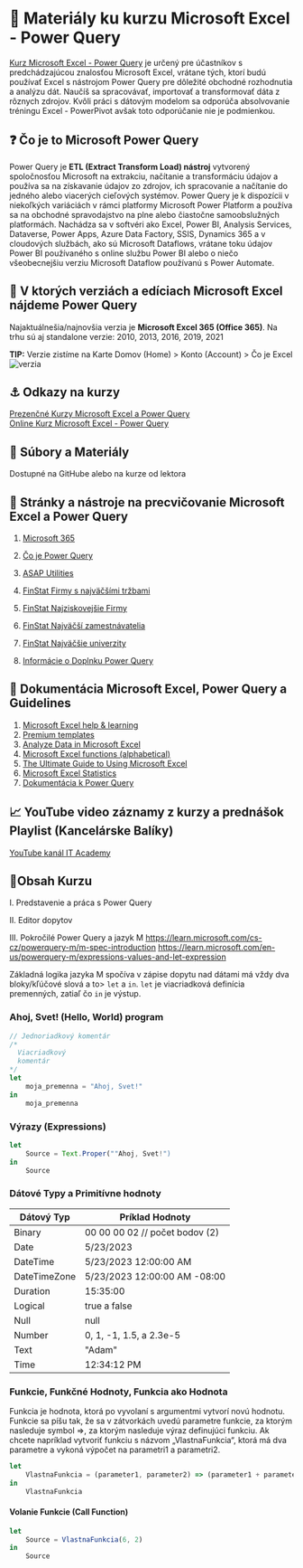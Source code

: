 # 💪 Materiály ku kurzu Microsoft Excel - Power Query

[Kurz Microsoft Excel - Power Query](https://www.it-academy.sk/kurz/microsoft-excel-excel-power-query/) je určený pre účastníkov s predchádzajúcou znalosťou Microsoft Excel, vrátane tých, ktorí budú používať Excel s nástrojom Power Query pre dôležité obchodné rozhodnutia a analýzu dát. Naučíš sa spracovávať, importovať a transformovať dáta z rôznych zdrojov. Kvôli práci s dátovým modelom sa odporúča absolvovanie tréningu Excel - PowerPivot avšak toto odporúčanie nie je podmienkou.

## ❓ Čo je to Microsoft Power Query
Power Query je **ETL (Extract Transform Load) nástroj** vytvorený spoločnosťou Microsoft na extrakciu, načítanie a transformáciu údajov a používa sa na získavanie údajov zo zdrojov, ich spracovanie a načítanie do jedného alebo viacerých cieľových systémov. Power Query je k dispozícii v niekoľkých variáciách v rámci platformy Microsoft Power Platform a používa sa na obchodné spravodajstvo na plne alebo čiastočne samoobslužných platformách. Nachádza sa v softvéri ako Excel, Power BI, Analysis Services, Dataverse, Power Apps, Azure Data Factory, SSIS, Dynamics 365 a v cloudových službách, ako sú Microsoft Dataflows, vrátane toku údajov Power BI používaného s online službu Power BI alebo o niečo všeobecnejšiu verziu Microsoft Dataflow používanú s Power Automate.

## 🙋 V ktorých verziách a edíciach Microsoft Excel nájdeme Power Query
Najaktuálnešia/najnovšia verzia je **Microsoft Excel 365 (Office 365)**. Na trhu sú aj standalone verzie: 2010, 2013, 2016, 2019, 2021

**TIP:** Verzie zistíme na Karte Domov (Home) > Konto (Account) > Čo je Excel
![verzia](https://user-images.githubusercontent.com/24510943/212565132-3a9892b7-d660-4e8e-b883-45794a06fc50.png)

## ⚓ Odkazy na kurzy
[Prezenčné Kurzy Microsoft Excel a Power Query](https://www.it-academy.sk/kategoria/kancelarske-baliky/kurzy-excel/)  
[Online Kurz Microsoft Excel - Power Query](https://www.vita.sk/online-kurz-microsoft-excel-power-query/)  

## 📁 Súbory a Materiály
Dostupné na GitHube alebo na kurze od lektora

## 🧰 Stránky a nástroje na precvičovanie Microsoft Excel a Power Query
1. [Microsoft 365](https://www.microsoft.com/sk-sk/microsoft-365/excel)
1. [Čo je Power Query](https://learn.microsoft.com/sk-sk/power-query/power-query-what-is-power-query)

1. [ASAP Utilities](http://www.asap-utilities.com/excel-tips-shortcuts.php)
1. [FinStat Firmy s najväčšími tržbami](https://finstat.sk/databaza-financnych-udajov?sort=sales-desc&years=2020)
1. [FinStat Najziskovejšie Firmy](https://finstat.sk/databaza-financnych-udajov?sort=profit-desc&years=2020)
1. [FinStat Najväčší zamestnávatelia](https://finstat.sk/databaza-firiem-organizacii?sort=empl-desc)
1. [FinStat Najväčšie univerzity](https://finstat.sk/databaza-neziskoviek?sort=revenue-desc&tab=revenue&legalform=382)
1. [Informácie o Doplnku Power Query](https://support.microsoft.com/sk-sk/office/informácie-o-doplnku-power-query-v-exceli-7104fbee-9e62-4cb9-a02e-5bfb1a6c536a)

## 📔 Dokumentácia Microsoft Excel, Power Query a Guidelines
1. [Microsoft Excel help & learning](https://support.microsoft.com/en-us/excel)
2. [Premium templates](https://templates.office.com/en-us/premium-templates)
3. [Analyze Data in Microsoft Excel](https://support.microsoft.com/en-us/office/analyze-data-in-excel-3223aab8-f543-4fda-85ed-76bb0295ffc4)
4. [Microsoft Excel functions (alphabetical)](https://support.microsoft.com/en-us/office/excel-functions-alphabetical-b3944572-255d-4efb-bb96-c6d90033e188)
5. [The Ultimate Guide to Using Microsoft Excel](https://blog.hubspot.com/marketing/microsoft-excel)
6. [Microsoft Excel Statistics](https://support.microsoft.com/en-us/office/check-workbook-statistics-afa12d4b-9584-4826-99a8-33228467e006)
7. [Dokumentácia k Power Query](https://learn.microsoft.com/sk-sk/power-query/)

## 📈 YouTube video záznamy z kurzy a prednášok Playlist (Kancelárske Balíky)
[YouTube kanál IT Academy](https://www.youtube.com/watch?v=6nbo18YVf5g&list=PLIu_ZdHo7Pk-rY_6wVj108Dmff67eQWRG)

## 📎Obsah Kurzu
I. Predstavenie a práca s Power Query



II. Editor dopytov


III. Pokročilé Power Query a jazyk M
https://learn.microsoft.com/cs-cz/powerquery-m/m-spec-introduction
https://learn.microsoft.com/en-us/powerquery-m/expressions-values-and-let-expression

Základná logika jazyka M spočíva v zápise dopytu nad dátami má vždy dva bloky/kľúčové slová a to>
```let``` a ```in```. 
```let``` je viacriadková definícia premenných, zatiaľ čo ```in``` je výstup. 

### Ahoj, Svet! (Hello, World) program
```js
// Jednoriadkový komentár
/*
  Viacriadkový 
  komentár
*/
let
    moja_premenna = "Ahoj, Svet!"
in
    moja_premenna
```

### Výrazy (Expressions)
```js
let
    Source = Text.Proper(""Ahoj, Svet!")
in
    Source
```

###  Dátové Typy a Primitívne hodnoty 
| Dátový Typ   | Príklad Hodnoty                |
|--------------|--------------------------------|
| Binary       | 00 00 00 02 // počet bodov (2) |
| Date         | 5/23/2023                      |
| DateTime     | 5/23/2023 12:00:00 AM          |
| DateTimeZone | 5/23/2023 12:00:00 AM -08:00   |
| Duration     | 15:35:00                       |
| Logical      | true a false                   |
| Null         | null                           |
| Number       | 0, 1, -1, 1.5, a 2.3e-5        |
| Text         | "Adam"                         |
| Time         | 12:34:12 PM                    |

### Funkcie, Funkčné Hodnoty, Funkcia ako Hodnota
Funkcia je hodnota, ktorá po vyvolaní s argumentmi vytvorí novú hodnotu. Funkcie sa píšu tak, že sa v zátvorkách uvedú parametre funkcie, za ktorým nasleduje symbol =>, za ktorým nasleduje výraz definujúci funkciu. Ak chcete napríklad vytvoriť funkciu s názvom „VlastnaFunkcia“, ktorá má dva parametre a vykoná výpočet na parametri1 a parametri2.

```js
let
    VlastnaFunkcia = (parameter1, parameter2) => (parameter1 + parameter2) / 2
in
    VlastnaFunkcia
```

#### Volanie Funkcie (Call Function)
```js
let
    Source = VlastnaFunkcia(6, 2)
in
    Source
```
